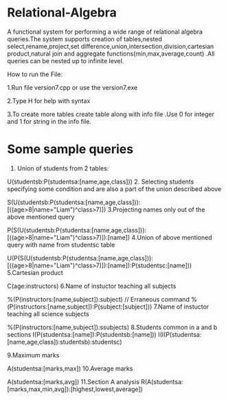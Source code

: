 # Relational-Algebra
A functional system for performing a wide range of relational algebra queries.The system supports creation of tables,nested select,rename,project,set difference,union,intersection,division,cartesian product,natural join and aggregate functions(min,max,average,count) .All queries can be nested up to infinite level.

How to run the File:

1.Run file version7.cpp or use the version7.exe 

2.Type H for help with syntax

3.To create more tables create table along with info file .Use 0 for integer and 1 for string in the info file.

# Some sample queries 

1. Union of students from 2 tables:

U(studentsb:P(studentsa:[name,age,class]))
2. Selecting students specifying some condition and are also a part of the union described above

S(U(studentsb:P(studentsa:[name,age,class])):[((age>8|name="Liam")^class>7)])
3.Projecting names only out of the above mentioned query

P(S(U(studentsb:P(studentsa:[name,age,class])):[((age>8|name="Liam")^class>7)]):[name])
4.Union of above mentioned query with name from studentsc table

U(P(S(U(studentsb:P(studentsa:[name,age,class])):[((age>8|name="Liam")^class>7)]):[name]):P(studentsc:[name]))
5.Cartesian product

C(age:instructors)
6.Name of instuctor teaching all  subjects

%(P(instructors:[name,subject]):subject) // Erraneous command
%(P(instructors:[name,subject]):P(subject:[subject]))
7.Name of instuctor teaching all science subjects

%(P(instructors:[name,subject]):ssubjects)
8.Students common in a and b sections
I(P(studentsa:[name]):P(studentsb:[name]))
I(I(P(studentsa:[name,age,class]):studentsb):studentsc)

9.Maximum marks

A(studentsa:[marks,max])
10.Average marks

A(studentsa:[marks,avg])
11.Section A analysis
R(A(studentsa:[marks,max,min,avg]):[highest,lowest,average])
